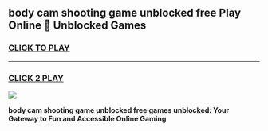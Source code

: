 
## body cam shooting game unblocked free Play Online 👋 Unblocked Games
<h3>
<a href="https://premium.freeplayer.one?title=body_cam_shooting_game_unblocked_free&ref=19F">CLICK TO PLAY</a></h3>
<hr>

<h3>
<a href="https://premium.freeplayer.one?title=body_cam_shooting_game_unblocked_free&ref=19F">CLICK 2 PLAY</a>
  
</h3>

<a href="https://premium.freeplayer.one?title=body_cam_shooting_game_unblocked_free&ref=19F"><img src="https://clearcache.store/games.png"></a>


**body cam shooting game unblocked free games unblocked: Your Gateway to Fun and Accessible Online Gaming**
